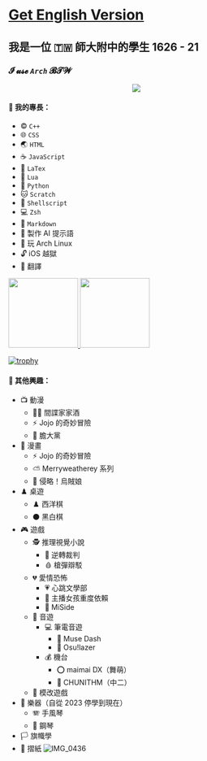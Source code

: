 # [Get English Version](https://github.com/olivertzeng/olivertzeng/blob/main/README.md)
## 我是一位 🇹🇼 師大附中的學生 1626 - 21
### **𝓘 𝓾𝓼𝓮 *`Arch`* 𝓑𝓣𝓦**

<p align="center">
<a href="https://skillicons.dev">
<img
src="https://skillicons.dev/icons?i=arch,apple,bash,cpp,css,discord,git,github,gitlab,html,instagram,js,latex,linux,lua,md,neovim,py,stackoverflow,twitter" />
</a>
</p>

#### 🤹 我的專長：
* ©️ `C++`
* 🌐 `CSS`
* 🌏 `HTML`
* ☕️ `JavaScript`
* 📎 `LaTex`
* 🌙 `Lua`
* 🐍 `Python`
* 🐱 `Scratch`
* 🐚 `Shellscript`
* 💻 `Zsh`
* 📝 `Markdown`
* 🤖 製作 AI 提示語
* 🐧 玩 Arch Linux
* 🔓 iOS 越獄
* 🔄 翻譯

<a href="https://github.com/olivertzeng">
<img height="137px" src="https://github-readme-stats.vercel.app/api?username=olivertzeng&theme=gruvbox" />

<a href="https://github.com/olivertzeng">
<img height="137px" src="https://github-readme-stats.vercel.app/api/top-langs?username=olivertzeng&theme=gruvbox" />

[![trophy](https://github-profile-trophy.vercel.app/?username=ryo-ma&theme=onedark)](https://github.com/ryo-ma/github-profile-trophy)
#### 🔬 其他興趣：

* 📺 動漫
    - 🕵️‍♂️ 間諜家家酒
    - ⚡️ Jojo 的奇妙冒險
    - 👻 膽大黨
* 📖 漫畫
    - ⚡️ Jojo 的奇妙冒險
    - ⛅️ Merryweatherey 系列
    - 🦑 侵略！烏賊娘
* ♟️ 桌遊
    - ♟️ 西洋棋
    - ⚫️ 黑白棋
* 🎮 遊戲
    - 🕵️ 推理視覺小說
        - 📁 逆轉裁判
        - 🩸 槍彈辯駁
    - 💔 愛情恐怖
        - 💗 心跳文學部
        - 💊 主播女孩重度依賴
        - 🔪 MiSide
    - 🎵 音遊
        - 💻 筆電音遊
            - 🎸 Muse Dash
            - 🔘 Osu!lazer
        - 💰 機台
            - ⭕️ maimai DX（舞萌）
            - 🧤 CHUNITHM（中二）
    - 🧰 模改遊戲
* 🎵 樂器（自從 2023 停學到現在）
    - 🪗 手風琴
    - 🎹 鋼琴
* 🏳️ 旗幟學
* 📄 摺紙
![IMG_0436](https://github.com/olivertzeng/olivertzeng/assets/86348833/8e1cc5be-b94b-48ec-bcb0-a3dad2e6b9d9)
